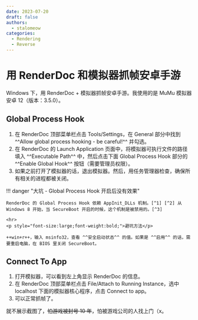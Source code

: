 ```yaml
---
date: 2023-07-20
draft: false
authors:
  - stalomeow
categories:
  - Rendering
  - Reverse
---
```


# 用 RenderDoc 和模拟器抓帧安卓手游

Windows 下，用 RenderDoc + 模拟器抓帧安卓手游。我使用的是 MuMu 模拟器安卓 12（版本：3.5.0）。



## Global Process Hook

1. 在 RenderDoc 顶部菜单栏点击 Tools/Settings，在 General 部分中找到 ^^Allow global process hooking - be careful!^^ 并勾选。
2. 在 RenderDoc 的 Launch Application 页面中，将模拟器可执行文件的路径填入 ^^Executable Path^^ 中，然后点击下面 Global Process Hook 部分的 ^^Enable Global Hook^^ 按钮（需要管理员权限）。
3. 如果之前打开了模拟器的话，退出模拟器。然后，用任务管理器检查，确保所有相关的进程都被关闭。

!!! danger "大坑 - Global Process Hook 开启后没有效果"

    RenderDoc 的 Global Process Hook 依赖 AppInit_DLLs 机制。[^1] [^2] 从 Windows 8 开始，当 SecureBoot 开启的时候，这个机制是被禁用的。[^3]

    <hr>
    <p style="font-size:large;font-weight:bold;">避坑方法</p>

    ++win+r++，输入 msinfo32，查看 ^^安全启动状态^^ 的值。如果是 ^^启用^^ 的话，需要重启电脑，在 BIOS 里关闭 SecureBoot。

## Connect To App

1. 打开模拟器，可以看到左上角显示 RenderDoc 的信息。
2. 在 RenderDoc 顶部菜单栏点击 File/Attach to Running Instance，选中 localhost 下面的模拟器核心程序，点击 Connect to app。
3. 可以正常抓帧了。

就不展示截图了，<del>怕游戏被封号 10 年</del>，怕被游戏公司的人找上门（x。

[^1]: [使用RenderDoc配合安卓模拟器抓帧手游 - 知乎](https://zhuanlan.zhihu.com/p/403453085)
[^2]: [用RenderDoc和安卓模拟器抓帧手游 | Kxn's eXercise Notes](https://blog.kangkang.org/post/504.html)
[^3]: [AppInit DLLs and Secure Boot - Win32 apps | Microsoft Learn](https://docs.microsoft.com/en-us/windows/win32/dlls/secure-boot-and-appinit-dlls)